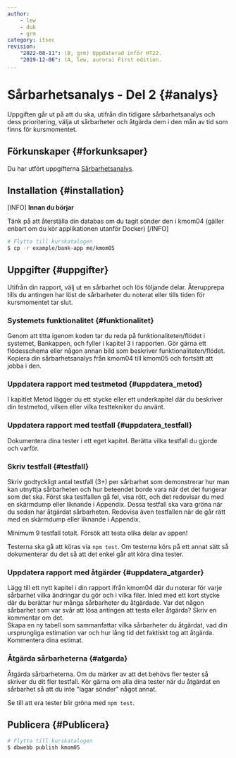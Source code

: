 ```yaml
---
author:
    - lew
    - duk
    - grm
category: itsec
revision:
    "2022-08-11": (B, grm) Uppdaterad inför HT22.
    "2019-12-06": (A, lew, aurora) First edition.
...
```


Sårbarhetsanalys - Del 2 {#analys}
========================================

Uppgiften går ut på att du ska, utifrån din tidigare sårbarhetsanalys och dess prioritering, välja ut sårbarheter och åtgärda dem i den mån av tid som finns för kursmomentet.

<!--more-->

Förkunskaper {#forkunksaper}
---------------------------------

Du har utfört uppgifterna [Sårbarhetsanalys](/uppgift/sarbarhetsanalys).

Installation {#installation}
---------------------------------

[INFO]
**Innan du börjar**

Tänk på att återställa din databas om du tagit sönder den i kmom04 (gäller enbart om du kör applikationen utanför Docker)
[/INFO]

```bash
# Flytta till kurskatalogen
$ cp -r example/bank-app me/kmom05
```

<!-- *Det går bra att ta bort applikationen från din kmom04 mapp, så slipper du att den tar plats på studentservern* -->

Uppgifter {#uppgifter}
---------------------------------

Utifrån din rapport, välj ut en sårbarhet och lös följande delar. Återupprepa tills du antingen har löst de sårbarheter du noterat eller tills tiden för kursmomentet tar slut.

### Systemets funktionalitet {#funktionalitet}

Genom att titta igenom koden tar du reda på funktionaliteten/flödet i systemet, Bankappen, och fyller i kapitel 3 i rapporten. Gör gärna ett flödesschema eller någon annan bild som beskriver funktionaliteten/flödet. Kopiera din sårbarhetsanalys från kmom04 till kmom05 och fortsätt att jobba i den.

### Uppdatera rapport med testmetod {#uppdatera_metod}

I kapitlet Metod lägger du ett stycke eller ett underkapitel där du beskriver din testmetod, vilken eller vilka testtekniker du använt.

### Uppdatera rapport med testfall {#uppdatera_testfall}

Dokumentera dina tester i ett eget kapitel. Berätta vilka testfall du gjorde och varför. 

### Skriv testfall {#testfall}

Skriv godtyckligt antal testfall (3+) per sårbarhet som demonstrerar hur man kan utnyttja sårbarheten och hur beteendet borde vara när det det fungerar som det ska. Först ska testfallen gå fel, visa rött, och det redovisar du med en skärmdump eller liknande i Appendix. Dessa testfall ska vara gröna när du sedan har åtgärdat sårbarheten. Redovisa även testfallen när de går rätt med en skärmdump eller liknande i Appendix. 

Minimum 9 testfall totalt. Försök att testa olika delar av appen!

Testerna ska gå att köras via `npm test`. Om testerna körs på ett annat sätt så dokumenterar du det så att det enkel går att köra dina tester.

### Uppdatera rapport med åtgärder {#uppdatera_atgarder}

Lägg till ett nytt kapitel i din rapport ifrån kmom04 där du noterar för varje sårbarhet vilka ändringar du gör och i vilka filer. Inled med ett kort stycke där du berättar hur många sårbarheter du åtgärdade. Var det någon sårbarhet som var svår att lösa antingen att testa eller åtgärda? Skriv en kommentar om det.   
Skapa en ny tabell som sammanfattar vilka sårbarheter du åtgärdat, vad din ursprungliga estimation var och hur lång tid det faktiskt tog att åtgärda. Kommentera dina estimat.

### Åtgärda sårbarheterna {#atgarda}

Åtgärda sårbarheterna. Om du märker av att det behövs fler tester så skriver du dit fler testfall. Kör gärna om alla dina tester när du åtgärdat en sårbarhet så att du inte "lagar sönder" något annat.

Se till att era tester blir gröna med `npm test`.


Publicera {#Publicera}
---------------------------------

```bash
# Flytta till kurskatalogen
$ dbwebb publish kmom05
```
